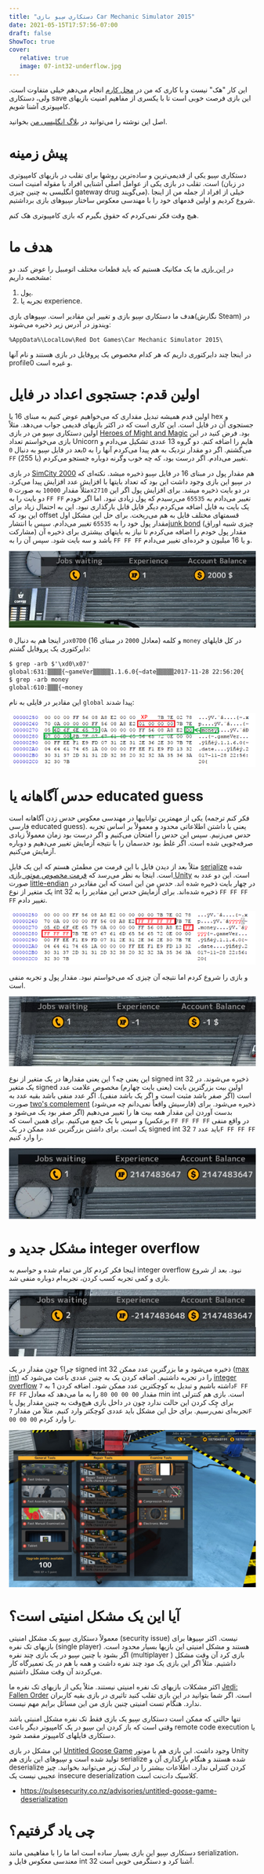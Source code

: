 ```yaml
---
title: "دستکاری سِیو بازی Car Mechanic Simulator 2015"
date: 2021-05-15T17:57:56-07:00
draft: false
ShowToc: true
cover:
   relative: true
   image: 07-int32-underflow.jpg
---
```


این کار "هک" نیست و با کاری که من در [محل کارم][ea-security] انجام می‌دهم خیلی
متفاوت است. ولی، دستکاری save این بازی فرصت خوبی است تا با یکسری از مفاهیم امنیت
بازیهای کامپیوتری آشنا شویم.

[ea-security]: https://www.ea.com/security

اصل این نوشته را می‌توانید در [بلاگ انگلیسی من][english-version] بخوانید.

[english-version]: https://parsiya.net/blog/2017-11-29-hacking-car-mechanic-simulator-2015/

# پیش زمینه
دستکاری سِیو یکی از قدیمی‌ترین و ساده‌ترین روشها برای تقلب در بازیهای کامپیوتری
است. تقلب در بازی یکی از عوامل اصلی آشنایی افراد با مقوله امنیت است (در زبان
انگلیسی به چنین چیزی gateway drug می‌گویند). خیلی از افراد از جمله من از اینجا
شروع کردیم و اولین قدمهای خود را با مهندسی معکوس ساختار سِیوهای بازی برداشتیم.

هیچ وقت فکر نمی‌کردم که حقوق بگیرم که بازی کامپیوتری هک کنم.

# هدف ما
در [این بازی][steam-link] ما یک مکانیک هستیم که باید قطعات مختلف اتومبیل را عوض کند. دو مشخصه داریم:

1. پول.
2. تجربه یا experience.

[steam-link]: https://store.steampowered.com/app/320300/Car_Mechanic_Simulator_2015/

هدف ما دستکاری سِیو بازی و تغییر این مقادیر است. سِیوهای بازی(نگارش Steam) در ویندوز در آدرس زیر ذخیره می‌شوند:

```
%AppData%\LocalLow\Red Dot Games\Car Mechanic Simulator 2015\
```

در اینجا چند دایرکتوری داریم که هر کدام مخصوص یک پروفایل در بازی هستند و نام آنها profile0 و غیره است.

# اولین قدم: جستجوی اعداد در فایل
اولین قدم همیشه تبدیل مقداری که می‌خواهیم عوض کنیم به مبنای 16 یا hex و جستجوی
آن در فایل است. این کاری است که در اکثر بازیهای قدیمی جواب می‌دهد. مثلاً اولین
دستکاری سِیو من در بازی [Heroes of Might and Magic][hmm-gog-link] بود. فرض کنید
در این بازی می‌خواستم تعداد Unicorn هایم را اضافه کنم. دو گروه 13 عددی تشکیل
می‌دادم و بعد در فایل سِیو به دنبال `0D` می‌گشتم. اگر دو مقدار نزدیک به هم پیدا
می‌کردم آنها را به `FF` (یا 255) تغییر می‌دادم. اگر درست بود، که چه خوب وگرنه
دوباره جستجو می‌کردم.

[hmm-gog-link]: https://www.gog.com/game/heroes_of_might_and_magic

در بازی [SimCity 2000][simcity-origin-link] هم مقدار پول در مبنای 16 در فایل
سِیو ذخیره میشد. نکته‌ای که در سِیو این بازی وجود داشت این بود که تعداد بایتها
با افزایش عدد افزایش پیدا می‌کرد. مثلاً مقدار `10000` به صورت `0x2710` در دو بایت
ذخیره میشد. برای افزایش پول اگر این دو بایت را به `FF FF` تغییر می‌دادم به `65535`
می‌رسیدم که پول زیادی نبود. اما اگر خودم یک بایت به فایل اضافه می‌کردم دیگر فایل
قابل بارگذاری نبود. این به احتمال زیاد برای این بود که offset قسمتهای مختلف فایل
به هم می‌ریخت. برای حل این مشکل اول مقدار پول خود را به `65535` تغییر می‌دادم. سپس
با انتشار[junk bond][simcity-junkbond-link] (چیزی شبیه اوراق مشارکت) مقدار پول خودم را اضافه می‌کردم تا
نیاز به بایتهای بیشتری برای ذخیره آن باشد و سه بایت شود. سپس آن را به `FF FF FF` و
یا 16 میلیون و خرده‌ای تغییر می‌دادم.

[simcity-origin-link]: https://www.origin.com/can/en-us/store/simcity/simcity-2000
[simcity-junkbond-link]: https://simcity.fandom.com/wiki/Loan#SimCity_2000

![مقدار پول و تجربه من در ابتدا](01-starting.jpg)

در اینجا هم به دنبال `0x07D0` (معادل `2000` در مبنای 16) و کلمه `money` در کل
فایلهای دایرکتوری یک پروفایل گشتم:

```
$ grep -arb $'\xd0\x07'
global:631:▒▒▒▒{~gameVer▒▒▒▒▒1.1.6.0{~date▒▒▒▒▒2017-11-28 22:56:20{
$ grep -arb money
global:610:▒▒▒{~money
```

این مقادیر در فایلی به نام `global` پیدا شدند:

![تجربه و پول در فایل global](02-inside-global.png)

# حدس آگاهانه یا educated guess
یکی از مهمترین تواناییها در مهندسی معکوس حدس زدن آگاهانه است (فکر کنم ترجمه
فارسی educated guess). یعنی با داشتن اطلاعاتی محدود و معمولاً بر اساس تجربه
حدس می‌زنیم. سپس این حدس را امتحان می‌کنیم و اگر درست بود زمان معمولاً زیادی
صرفه‌جویی شده است. اگر غلط بود حدسمان را با نتیجه آزمایش تغییر می‌دهیم و دوباره
آزمایش می‌کنیم.

مثلاً بعد از دیدن فایل با این فرمت من مطمئن هستم که این یک فایلِ [serialize][serialize-wikipedia] شده
است. اینجا به نظر می‌رسد که [فرمت مخصوص موتور بازی Unity][unity-serialization-format] است. این دو عدد به صورت
[little-endian][little-endian-wikipedia] در چهار بایت ذخیره شده اند. حدس من این است که این مقادیر در یک
متغیر از نوع int 32 ذخیره شده‌اند. برای آزمایش حدس این مقادیر را به `FF FF FF FF`
تغییر دادم.

[serialize-wikipedia]: https://en.wikipedia.org/wiki/Serialization
[unity-serialization-format]: https://github.com/ata4/disunity/wiki/Serialized-file-format
[little-endian-wikipedia]: https://en.wikipedia.org/wiki/Endianness#Example

![](03-global-edited.png)

و بازی را شروع کردم اما نتیجه آن چیزی که می‌خواستم نبود. مقدار پول و تجربه منفی است.

![](04-after-edit1.jpg)

این یعنی چه؟ این یعنی مقدارها در یک متغیر از نوع signed int 32 ذخیره می‌شوند. در
یک متغیر signed اولین بیت بزرگترین بایت (یعنی بایت چهارم) مخصوص علامت عدد است
(اگر صفر باشد مثبت است و اگر یک باشد منفی). اگر عدد منفی باشد بقیه عدد به صورت
[two's complement][twos-complement-wikipedia] (فارسیش واقعاً نمی‌دانم چه می‌شود)
ذخیره می‌شود. برای بدست آوردن این مقدار همه بیت ها را تغییر می‌دهیم (اگر صفر بود
یک می‌شود و برعکس) و سپس با یک جمع می‌کنیم. برای همین است که `FF FF FF FF` در
واقع منفی یک است. برای داشتن بزرگترین عدد ممکن در یک signed int 32 باید عدد `7F
FF FF FF` را وارد کنیم.

[twos-complement-wikipedia]: https://en.wikipedia.org/wiki/Two%27s_complement

![](06-much-experience.jpg)

# مشکل جدید و integer overflow
اینجا فکر کردم کار من تمام شده و حواسم به integer overflow نبود. بعد از شروع بازی و کمی تجربه کسب کردن، تجربه‌ام دوباره منفی شد.

![](07-int32-underflow.jpg)

چرا؟ چون مقدار در یک signed int 32 ذخیره می‌شود و ما بزرگترین عدد ممکن ([max
int][max-int-wikipedia]) را در تجربه داشتیم. اضافه کردن یک به چنین عددی باعث
می‌شود که [integer overflow][integer-overflow-wikipedia] داشته باشیم و تبدیل به
کوچکترین عدد ممکن شود. اضافه کردن 1 به `7F FF FF FF` مقدار `00 00 00 80` را به ما
می‌دهد که معادل min int است. بازی هم کنترلی برای چِک کردن این حالت ندارد چون در
داخل بازی هیچ‌وقت به چنین مقدار پول یا تجربه‌ای نمی‌رسیم. برای حل این مشکل باید
عددی کوچکتر وارد کنیم. مثلاً من مقدار `7F 00 00 00` را وارد کردم.

[max-int-wikipedia]: https://en.wikipedia.org/wiki/2,147,483,647
[integer-overflow-wikipedia]: https://en.wikipedia.org/wiki/Integer_overflow

![](08-monies.jpg)

# آیا این یک مشکل امنیتی است؟
معمولاً دستکاری سِیو یک مشکل امنیتی (security issue) نیست. اکثر سِیوها برای
بازیهای تک نفره (single player) هستند و مشکل امنیتی این بازیها بسیار محدود است.
اگر بشود با چنین سِیو در یک بازی چند نفره (multiplayer ) بازی کرد آن وقت مشکل
داشتیم. مثلاً اگر این بازی یک مود چند نفره داشت و همه با هم در یک تعمیرگاه کار
می‌کردند آن وقت مشکل داشتیم.

اکثر مشکلات بازیهای تک نفره امنیتی نیستند. مثلاً یکی از بازیهای تک نفره ما
[Jedi: Fallen Order][jedi-fallen-order] است. اگر شما بتوانید در این بازی تقلب
کنید تاثیری در بازی بقیه کاربران ندارد. هنگام تست امنیتی چنین بازی من این مسائل
برایم مهم نیست.

[jedi-fallen-order]: https://www.ea.com/games/starwars/jedi-fallen-order

تنها حالتی که ممکن است دستکاری سِیو یک بازی فقط تک نفره مشکل امنیتی باشد وقتی
است که باز کردن این سِیو در یک کامپیوتر دیگر باعث remote code execution یا
دستکاری فایلهای کامپیوتر مقصد شود.

این مشکل در بازی [Untitled Goose Game][goose-game] وجود داشت. این بازی هم با
موتور Unity تولید شده است و سِیوهای این بازی هم serialize شده هستند و هنگام
بارگذاری آن و deserialize کردن کنترلی ندارد. اطلاعات بیشتر را در لینک زیر
می‌توانید بخوانید. چیز عجیبی نیست یک insecure deserialization کلاسیک  دات‌نت
است.

* https://pulsesecurity.co.nz/advisories/untitled-goose-game-deserialization

[goose-game]: https://goose.game/

# چی یاد گرفتیم؟
دستکاری سِیو این بازی بسیار ساده است اما ما را با مفاهیمی مانند serialization،
معندسی معکوس فایل و int 32 آشنا کرد و دستگرمی خوبی است.
